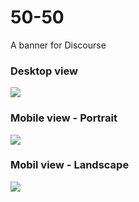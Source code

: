 # 50-50
A banner for Discourse


### Desktop view
<img src="https://i.imgur.com/uIHcVP2.png">

### Mobile view - Portrait
<img src="https://i.imgur.com/DhoHMHp.gif">

### Mobil view - Landscape
<img src="https://i.imgur.com/GL0cJAX.gif">
